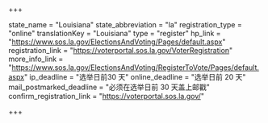 +++

state_name = "Louisiana"
state_abbreviation = "la"
registration_type = "online"
translationKey = "Louisiana"
type = "register"
hp_link = "https://www.sos.la.gov/ElectionsAndVoting/Pages/default.aspx"
registration_link = "https://voterportal.sos.la.gov/VoterRegistration"
more_info_link = "https://www.sos.la.gov/ElectionsAndVoting/RegisterToVote/Pages/default.aspx"
ip_deadline = "选举日前30 天"
online_deadline = "选举日前 20 天"
mail_postmarked_deadline = "必须在选举日前 30 天盖上邮戳"
confirm_registration_link = "https://voterportal.sos.la.gov/"

+++